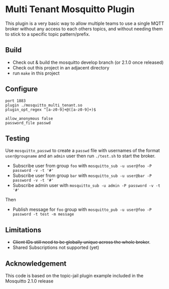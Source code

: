 # Multi Tenant Mosquitto Plugin

This plugin is a very basic way to allow multiple teams to use a single MQTT broker without 
any access to each others topics, and without needing them to stick to a specific topic 
pattern/prefix.

## Build

- Check out & build the mosquitto develop branch (or 2.1.0 once released)
- Check out this project in an adjacent directory
- run `make` in this project


## Configure

```
port 1883
plugin ./mosquitto_multi_tenant.so
plugin_opt_regex ^[a-z0-9]+@([a-z0-9]+)$

allow_anonymous false
password_file passwd
```

## Testing

Use `mosquitto_passwd` to create a `passwd` file with usernames of the format `user@groupname`
and an `admin` user then run `./test.sh` to start the broker.

 - Subscribe user from group `foo` with `mosquitto_sub -u user@foo -P password -v -t '#'`
 - Subscribe user from group `bar` with `mosquitto_sub -u user@bar -P password -v -t '#'`
 - Subscribe admin user with `mosquitto_sub -u admin -P password -v -t '#'`

Then

 - Publish message for `foo` group with `mosquitto_pub -u user@foo -P password -t test -m message`

## Limitations

 - ~~Client IDs still need to be globally unique across the whole broker~~.
 - Shared Subscriptions not supported (yet)

## Acknowledgement

This code is based on the topic-jail plugin example included in the Mosquitto 2.1.0 release

